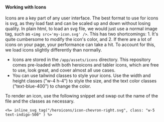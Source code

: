 
#### Working with Icons

Icons are a key part of any user interface. The best format to use for icons is svg, as they load fast and can be scaled up and down without losing quality. In plain html, to load an svg file, we would just use a normal image tag, such as `<img src='my-icon.svg' />`. This has two shortcomings: 1. It's quite cumbersome to modify the icon's color, and 2. If there are a lot of icons on your page, your performance can take a hit. To account for this, we load icons slightly differently than normally.

- Icons are stored in the `/app/assets/icons` directory. This repository comes pre-loaded with both heroicons and tabler icons, which are free to use, look great, and cover almost all use cases.
- You can use tailwind classes to style your icons. Use the width and height classes ("w-4 h-4") to style the size, and the text color classes ("text-blue-400") to change the color.

To render an icon, use the following snippet and swap out the name of the file and the classes as necessary.

```
<%= inline_svg_tag("/heroicons/icon-chevron-right.svg", class: "w-5 text-indigo-500" ) %>
```
